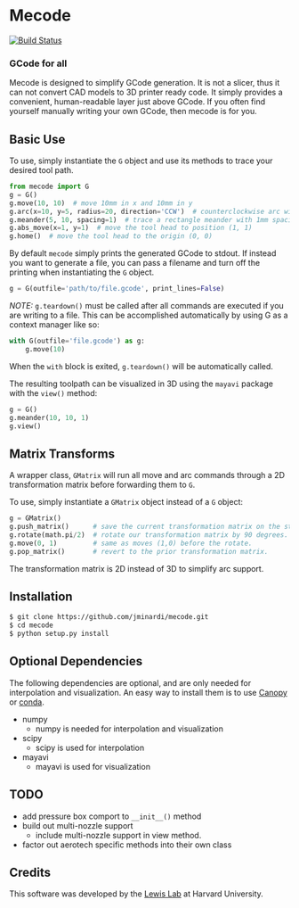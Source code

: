 Mecode
======

[![Build Status](https://travis-ci.org/jminardi/mecode.svg?branch=master)](https://travis-ci.org/jminardi/mecode)

### GCode for all

Mecode is designed to simplify GCode generation. It is not a slicer, thus it
can not convert CAD models to 3D printer ready code. It simply provides a
convenient, human-readable layer just above GCode. If you often find
yourself manually writing your own GCode, then mecode is for you.

Basic Use
---------
To use, simply instantiate the `G` object and use its methods to trace your
desired tool path.

```python
from mecode import G
g = G()
g.move(10, 10)  # move 10mm in x and 10mm in y
g.arc(x=10, y=5, radius=20, direction='CCW')  # counterclockwise arc with a radius of 5
g.meander(5, 10, spacing=1)  # trace a rectangle meander with 1mm spacing between passes
g.abs_move(x=1, y=1)  # move the tool head to position (1, 1)
g.home()  # move the tool head to the origin (0, 0)
```

By default `mecode` simply prints the generated GCode to stdout. If instead you
want to generate a file, you can pass a filename and turn off the printing when
instantiating the `G` object.

```python
g = G(outfile='path/to/file.gcode', print_lines=False)
```

*NOTE:* `g.teardown()` must be called after all commands are executed if you
are writing to a file. This can be accomplished automatically by using G as
a context manager like so:

```python
with G(outfile='file.gcode') as g:
    g.move(10)
```

When the `with` block is exited, `g.teardown()` will be automatically called.

The resulting toolpath can be visualized in 3D using the `mayavi` package with
the `view()` method:

```python
g = G()
g.meander(10, 10, 1)
g.view()
```

Matrix Transforms
-----------------

A wrapper class, `GMatrix` will run all move and arc commands through a 
2D transformation matrix before forwarding them to `G`.

To use, simply instantiate a `GMatrix` object instead of a `G` object:

```python
g = GMatrix()
g.push_matrix()      # save the current transformation matrix on the stack.
g.rotate(math.pi/2)  # rotate our transformation matrix by 90 degrees.
g.move(0, 1)         # same as moves (1,0) before the rotate.
g.pop_matrix()       # revert to the prior transformation matrix.
```

The transformation matrix is 2D instead of 3D to simplify arc support.

Installation
------------
```bash
$ git clone https://github.com/jminardi/mecode.git
$ cd mecode
$ python setup.py install
```

Optional Dependencies
---------------------
The following dependencies are optional, and are only needed for
interpolation and visualization. An easy way to install them is to use
[Canopy][0] or [conda][1].

* numpy
    + numpy is needed for interpolation and visualization
* scipy
    + scipy is used for interpolation
* mayavi
    + mayavi is used for visualization

[0]: https://www.enthought.com/products/canopy/
[1]: https://store.continuum.io/cshop/anaconda/

TODO
----
* add pressure box comport to `__init__()` method
* build out multi-nozzle support
    * include multi-nozzle support in view method.
* factor out aerotech specific methods into their own class

Credits
-------
This software was developed by the [Lewis Lab][2] at Harvard University.

[2]: http://lewisgroup.seas.harvard.edu/
